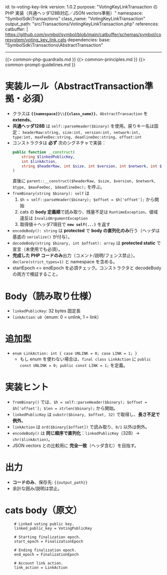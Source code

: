 id: tx-voting-key-link
version: 1.0.2
purpose: "VotingKeyLinkTransaction の PHP 実装（共通ヘッダ128B対応／JSON vectors準拠）"
namespace: "SymbolSdk\\Transactions"
class_name: "VotingKeyLinkTransaction"
output_path: "src/Transactions/VotingKeyLinkTransaction.php"
references:
  catbuffer: |
    https://github.com/symbol/symbol/blob/main/catbuffer/schemas/symbol/coresystem/voting_key_link.cats
dependencies:
  base:   "SymbolSdk\\Transactions\\AbstractTransaction"

---
{{> common-php-guardrails.md }}
{{> common-principles.md }}
{{> common-prompt-guidelines.md }}

# 実装ルール（AbstractTransaction準拠・必須）
- クラスは **`{{namespace}}\\{{class_name}}`**、`AbstractTransaction` を **extends**。
- **共通ヘッダ128B** は `self::parseHeader($binary)` を使用。戻りキー名は固定：
  `headerRaw:string, size:int, version:int, network:int, type:int, maxFeeDec:string, deadlineDec:string, offset:int`
- コンストラクタは **必ず** 次のシグネチャで実装：
  ```php
  public function __construct(
      string $linkedPublicKey,
      int $linkAction,
      string $headerRaw, int $size, int $version, int $network, int $type, string $maxFeeDec, string $deadlineDec
  )
  ```
  直後に `parent::__construct($headerRaw, $size, $version, $network, $type, $maxFeeDec, $deadlineDec);` を呼ぶ。
- `fromBinary(string $binary): self` は
  1) `$h = self::parseHeader($binary); $offset = $h['offset'];` から開始  
  2) cats の **body 定義順**で読み取り、残量不足は `RuntimeException`、値域違反は `InvalidArgumentException`  
  3) 取得値＋ヘッダ7項目で **`new self(...)`** を返す
- `encodeBody(): string` は **protected** で **body の直列化のみ**行う（ヘッダは基底の `serialize()` が付与）。
- `decodeBody(string $binary, int $offset): array` は **protected static** で宣言（未使用でも必須）。
- **完成した PHP コードのみ**出力（コメント/説明/フェンス禁止）。`declare(strict_types=1)` と namespace を含める。
- startEpoch <= endEpoch を必須チェック。コンストラクタと decodeBody の両方で検証すること。

# Body（読み取り仕様）
- `linkedPublicKey`: 32 bytes 固定長
- `linkAction`: `u8`（enum: 0 = unlink, 1 = link）

# 追加型
- `enum LinkAction: int { case UNLINK = 0; case LINK = 1; }`
  - もし enum を使わない場合は、`final class LinkAction` に `public const UNLINK = 0; public const LINK = 1;` を定義。

# 実装ヒント
- `fromBinary()` では、`$h = self::parseHeader($binary); $offset = $h['offset']; $len = strlen($binary);` から開始。
- `linkedPublicKey` は `substr($binary, $offset, 32)` で取得し、**長さ不足で例外**。
- `linkAction` は `ord($binary[$offset])` で読み取り、`0/1` 以外は例外。
- `encodeBody()` は **同じ順序で直列化**：`linkedPublicKey`（32B）→ `chr($linkAction)`。
- JSON vectors との比較用に **完全一致**（ヘッダ含む）を目指す。

# 出力
- **コードのみ**、保存先: `{{output_path}}`
- 余計な囲み/説明は禁止。

# cats body（原文）
```cats
	# Linked voting public key.
	linked_public_key = VotingPublicKey

	# Starting finalization epoch.
	start_epoch = FinalizationEpoch

	# Ending finalization epoch.
	end_epoch = FinalizationEpoch

	# Account link action.
	link_action = LinkAction
```
